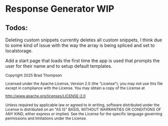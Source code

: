# Response Generator WIP

## Todos:

Deleting custom snippets currently deletes all custom snippets, I think due to some kind of issue with the way the array is being spliced and set to localstorage.

Add a start page that loads the first time the app is used that prompts the user for their name and to setup default templates.




<small>
Copyright 2025 Brad Thompson

Licensed under the Apache License, Version 2.0 (the "License");
you may not use this file except in compliance with the License.
You may obtain a copy of the License at

http://www.apache.org/licenses/LICENSE-2.0

Unless required by applicable law or agreed to in writing, software
distributed under the License is distributed on an "AS IS" BASIS,
WITHOUT WARRANTIES OR CONDITIONS OF ANY KIND, either express or implied.
See the License for the specific language governing permissions and
limitations under the License.
</small>